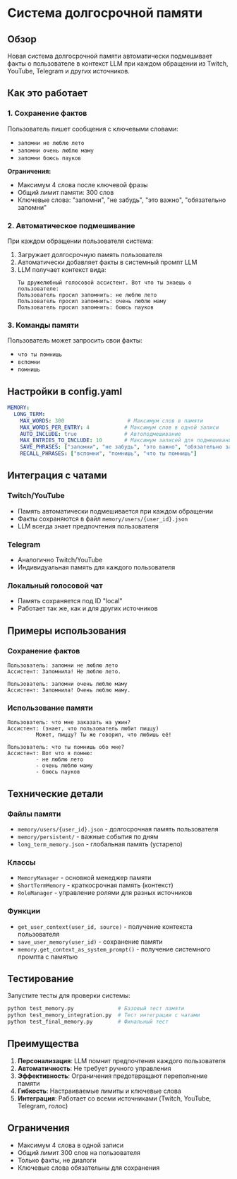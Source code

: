 # Система долгосрочной памяти

## Обзор

Новая система долгосрочной памяти автоматически подмешивает факты о пользователе в контекст LLM при каждом обращении из Twitch, YouTube, Telegram и других источников.

## Как это работает

### 1. Сохранение фактов
Пользователь пишет сообщения с ключевыми словами:
- `запомни не люблю лето`
- `запомни очень люблю маму`
- `запомни боюсь пауков`

**Ограничения:**
- Максимум 4 слова после ключевой фразы
- Общий лимит памяти: 300 слов
- Ключевые слова: "запомни", "не забудь", "это важно", "обязательно запомни"

### 2. Автоматическое подмешивание
При каждом обращении пользователя система:
1. Загружает долгосрочную память пользователя
2. Автоматически добавляет факты в системный промпт LLM
3. LLM получает контекст вида:
   ```
   Ты дружелюбный голосовой ассистент. Вот что ты знаешь о пользователе:
   Пользователь просил запомнить: не люблю лето
   Пользователь просил запомнить: очень люблю маму
   Пользователь просил запомнить: боюсь пауков
   ```

### 3. Команды памяти
Пользователь может запросить свои факты:
- `что ты помнишь`
- `вспомни`
- `помнишь`

## Настройки в config.yaml

```yaml
MEMORY:
  LONG_TERM:
    MAX_WORDS: 300                    # Максимум слов в памяти
    MAX_WORDS_PER_ENTRY: 4           # Максимум слов в одной записи
    AUTO_INCLUDE: true               # Автоподмешивание
    MAX_ENTRIES_TO_INCLUDE: 10       # Максимум записей для подмешивания
    SAVE_PHRASES: ["запомни", "не забудь", "это важно", "обязательно запомни"]
    RECALL_PHRASES: ["вспомни", "помнишь", "что ты помнишь"]
```

## Интеграция с чатами

### Twitch/YouTube
- Память автоматически подмешивается при каждом обращении
- Факты сохраняются в файл `memory/users/{user_id}.json`
- LLM всегда знает предпочтения пользователя

### Telegram
- Аналогично Twitch/YouTube
- Индивидуальная память для каждого пользователя

### Локальный голосовой чат
- Память сохраняется под ID "local"
- Работает так же, как и для других источников

## Примеры использования

### Сохранение фактов
```
Пользователь: запомни не люблю лето
Ассистент: Запомнила! Не люблю лето.

Пользователь: запомни очень люблю маму
Ассистент: Запомнила! Очень люблю маму.
```

### Использование памяти
```
Пользователь: что мне заказать на ужин?
Ассистент: (знает, что пользователь любит пиццу) 
         Может, пиццу? Ты же говорил, что любишь её!

Пользователь: что ты помнишь обо мне?
Ассистент: Вот что я помню:
         - не люблю лето
         - очень люблю маму
         - боюсь пауков
```

## Технические детали

### Файлы памяти
- `memory/users/{user_id}.json` - долгосрочная память пользователя
- `memory/persistent/` - важные события по дням
- `long_term_memory.json` - глобальная память (устарело)

### Классы
- `MemoryManager` - основной менеджер памяти
- `ShortTermMemory` - краткосрочная память (контекст)
- `RoleManager` - управление ролями для разных источников

### Функции
- `get_user_context(user_id, source)` - получение контекста пользователя
- `save_user_memory(user_id)` - сохранение памяти
- `memory.get_context_as_system_prompt()` - получение системного промпта с памятью

## Тестирование

Запустите тесты для проверки системы:
```bash
python test_memory.py              # Базовый тест памяти
python test_memory_integration.py  # Тест интеграции с чатами
python test_final_memory.py        # Финальный тест
```

## Преимущества

1. **Персонализация**: LLM помнит предпочтения каждого пользователя
2. **Автоматичность**: Не требует ручного управления
3. **Эффективность**: Ограничения предотвращают переполнение памяти
4. **Гибкость**: Настраиваемые лимиты и ключевые слова
5. **Интеграция**: Работает со всеми источниками (Twitch, YouTube, Telegram, голос)

## Ограничения

- Максимум 4 слова в одной записи
- Общий лимит 300 слов на пользователя
- Только факты, не диалоги
- Ключевые слова обязательны для сохранения 